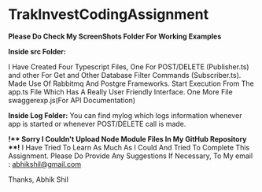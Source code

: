# TrakInvestCodingAssignment

<b>Please Do Check My ScreenShots Folder For Working Examples</b>


<b>Inside src Folder:</b>

I Have Created Four Typescript Files, One For POST/DELETE (Publisher.ts) and other For Get and Other Database Filter Commands (Subscriber.ts).
Made Use Of Rabbitmq And Postgre Frameworks.
Start Execution From The app.ts File Which Has A Really User Friendly Interface.
One More File swaggerexp.js(For API Documentation)

<b>Inside Log Folder:</b>
You can find mylog which logs information whenever app is started or whenever POST/DELETE call is made.

<b>!** Sorry I Couldn't Upload Node Module Files In My GitHub Repository **!</b>
I Have Tried To Learn As Much As I Could And Tried To Complete This Assignment. Please Do Provide Any Suggestions If Necessary, To My email : abhikshil@gmail.com

Thanks,
Abhik Shil

